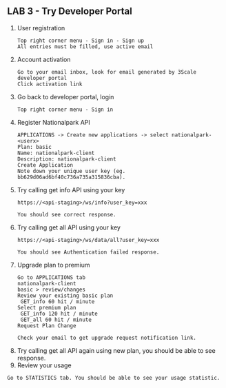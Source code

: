 
## LAB 3 - Try Developer Portal

1. User registration
   ```
   Top right corner menu - Sign in - Sign up
   All entries must be filled, use active email
   ```
2. Account activation
   ```
   Go to your email inbox, look for email generated by 3Scale developer portal
   Click activation link
   ```
3. Go back to developer portal, login
   ```
   Top right corner menu - Sign in
   ```
4. Register Nationalpark API
   ```
   APPLICATIONS -> Create new applications -> select nationalpark-<userx>
   Plan: basic
   Name: nationalpark-client
   Description: nationalpark-client
   Create Application
   Note down your unique user key (eg. bb629d06ad6bf40c736a735a315836cba).
   ```
5. Try calling get info API using your key
   ```
   https://<api-staging>/ws/info?user_key=xxx
   
   You should see correct response.
   ```
7. Try calling get all API using your key
   ```
   https://<api-staging>/ws/data/all?user_key=xxx

   You should see Authentication failed response.
   ```
8. Upgrade plan to premium
   ```
   Go to APPLICATIONS tab
   nationalpark-client
   basic > review/changes
   Review your existing basic plan
    GET_info 60 hit / minute
   Select premium plan
    GET_info 120 hit / minute
    GET_all 60 hit / minute
   Request Plan Change
   
   Check your email to get upgrade request notification link.
   ```
9. Try calling get all API again using new plan, you should be able to see response.
10. Review your usage
   ```
   Go to STATISTICS tab. You should be able to see your usage statistic.
   ```
